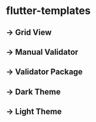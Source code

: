 # flutter-templates
## -> Grid View
## -> Manual Validator
## -> Validator Package
## -> Dark Theme
## -> Light Theme
